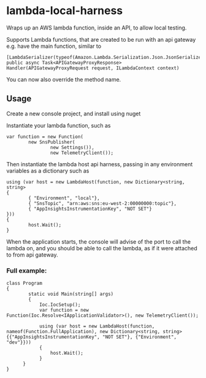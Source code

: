 # lambda-local-harness

Wraps up an AWS lambda function, inside an API, to allow local testing.


Supports Lambda functions, that are created to be run with an api gateway
e.g. have the main function, similar to

```
[LambdaSerializer(typeof(Amazon.Lambda.Serialization.Json.JsonSerializer))]
public async Task<APIGatewayProxyResponse> Handler(APIGatewayProxyRequest request, ILambdaContext context)
```

You can now also override the method name.

## Usage

Create a new console project, and install using nuget


Instantiate your lambda function, such as 

```
var function = new Function(
        new SnsPublisher(
                new Settings()),
                new TelemetryClient());
```

Then instantiate the lambda host api harness, passing in any environment variables as a dictionary such as

```
using (var host = new LambdaHost(function, new Dictionary<string, string>
{
        { "Environment", "local"},
        { "SnsTopic", "arn:aws:sns:eu-west-2:00000000:topic"},
        { "AppInsightsInstrumentationKey", "NOT SET"}
}))
{
        host.Wait();
}        
```

When the application starts, the console will advise of the port to call the lambda on, and you should be able to call the lambda, as if it were attached to from api gateway.


### Full example:

```
class Program
{
        static void Main(string[] args)
        {
            Ioc.IocSetup();
            var function = new Function(Ioc.Resolve<IApplicationValidator>(), new TelemetryClient());

            using (var host = new LambdaHost(function, nameof(Function.FullApplication), new Dictionary<string, string> {{"AppInsightsInstrumentationKey", "NOT SET"}, {"Environment", "dev"}}))
            {
                host.Wait();
            }
      }
}
```
